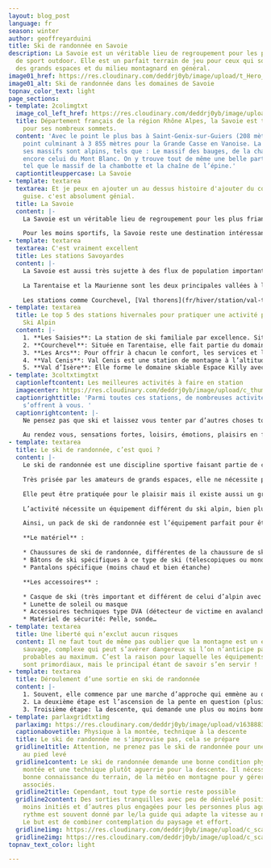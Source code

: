 ```yaml
---
layout: blog_post
language: fr
season: winter
author: geoffreyarduini
title: Ski de randonnée en Savoie
description: La Savoie est un véritable lieu de regroupement pour les plus friands
  de sport outdoor. Elle est un parfait terrain de jeu pour ceux qui sont amoureux
  des grands espaces et du milieu montagnard en général.
image01_href: https://res.cloudinary.com/deddrj0yb/image/upload/t_Hero_under_TopNav/v1638883533/website/winter/Randonne-montagne-seul_ahg2x8.jpg
image01_alt: Ski de randonnée dans les domaines de Savoie
topnav_color_text: light
page_sections:
- template: 2colimgtxt
  image_col_left_href: https://res.cloudinary.com/deddrj0yb/image/upload/c_limit,g_center,h_800,w_800/c_fill,g_center,h_545,w_475/v1638883539/website/winter/Chien-traineau-foret_h8m0bh.jpg
  title: Département français de la région Rhône Alpes, la Savoie est très connue
    pour ses nombreux sommets.
  content: 'Avec le point le plus bas à Saint-Genix-sur-Guiers (208 mètres) et son
    point culminant à 3 855 mètres pour la Grande Casse en Vanoise. La majorité de
    ses massifs sont alpins, tels que : Le massif des bauges, de la chartreuse ou
    encore celui du Mont Blanc. On y trouve tout de même une belle partie plus vallonnée
    tel que le massif de la chambotte et la chaîne de l’épine.'
  captiontitleuppercase: La Savoie
- template: textarea
  textarea: Et je peux en ajouter un au dessus histoire d'ajouter du contenu à ma
    guise. c'est absolument génial.
  title: La Savoie
  content: |-
    La Savoie est un véritable lieu de regroupement pour les plus friands de sport outdoor. Elle est un parfait terrain de jeu pour ceux qui sont amoureux des grands espaces et du milieu montagnard en général. La faune et la flore y sont très développées et de nombreux espaces sauvages pourront s’offrir à vous.

    Pour les moins sportifs, la Savoie reste une destination intéressante. En effet, elle détient un gros passé historique et regorge de monuments historiques datant de l’âge néolithique jusqu’au XIXe siècle. Elle possède également un patrimoine architectural et culturel important, de par la diversité des civilisations qui l’occupent au cours du temps.
- template: textarea
  textarea: C'est vraiment excellent
  title: Les stations Savoyardes
  content: |-
    La Savoie est aussi très sujette à des flux de population importants avec de fortes variations saisonnières. Pendant la saison hivernale, sa population peut aller jusqu’à doubler du fait du développement des sports d’hiver avec un grand nombre de stations dont certaines ayant une renommée internationale.

    La Tarentaise et la Maurienne sont les deux principales vallées à l’origine d’un gros trafic en hiver; les sports d’hiver et principalement le ski étant à l’origine de ce trafic saisonnier.

    Les stations comme Courchevel, [Val thorens](fr/hiver/station/val-thorens "Voir les locations à Val-Thorens"), Val d’isère, Tignes, ont une dimension et un rayonnement international, tandis que d’autres sont plus petites et à taille humaine telles que: La Toussuire, Le Corbier ou encore Bonneval sur arc.
- template: textarea
  title: Le top 5 des stations hivernales pour pratiquer une activité physique hors
    Ski Alpin
  content: |-
    1. **Les Saisies**: La station de ski familiale par excellence. Située à 1650 m d’altitude en Savoie Mont-Blanc entre le Beaufortain et le Val d’Arly. Une station aux valeurs de convivialité, d’authenticité, des paysages à couper le souffle et une nature préservée.
    2. **Courchevel**: Située en Tarentaise, elle fait partie du domaine skiable des trois vallées. 6 villages reliés par des remontées mécaniques et des navettes gratuites dessinent une station unique aux univers multiples. Partout, la recherche de l’excellence et la culture du détail raisonnent.
    3. **Les Arcs**: Pour offrir à chacun le confort, les services et le mode de vie qui lui correspondent, Les Arcs, vous propose 5 ambiances différentes au sein des 5 sites d’altitude.
    4. **Val Cenis**: Val Cenis est une station de montagne à l’altitude parfaite pour s’oxygéner et se ressourcer dans un environnement très nature au pied du Col du Mont-Cenis. C’est aussi une destination aux multiples facettes : familiale et sportive, authentique et innovante, reposante et animée, généreuse et sincère.
    5. **Val d’Isère**: Elle forme le domaine skiable Espace Killy avec la station voisine de Tignes. Des téléskis permettent d’accéder à des sites tels que l’abrupte face de Bellevarde et le glacier de la Grande Motte, connu pour la pratique du ski d’été. Profitez d’un immense domaine skiable et du charme d’un village savoyard typique que vous trouverez nul part ailleurs.
- template: 3coltxtimgtxt
  captionleftcontent: Les meilleures activités à faire en station
  imagecenter: https://res.cloudinary.com/deddrj0yb/image/upload/c_thumb,h_500,w_500/v1638883539/website/winter/Chien-traineau-foret_h8m0bh.jpg
  captionrighttitle: 'Parmi toutes ces stations, de nombreuses activités hivernales
    s’offrent à vous. '
  captionrightcontent: |-
    Ne pensez pas que ski et laissez vous tenter par d’autres choses tout aussi intéressantes en termes de sensation. Laissez vous guider chien de traîneau, parapente, ski joëring ou bien d’autres activités encore.

    Au rendez vous, sensations fortes, loisirs, émotions, plaisirs en famille…à vous de choisir !
- template: textarea
  title: Le ski de randonnée, c’est quoi ?
  content: |-
    Le ski de randonnée est une discipline sportive faisant partie de celle du ski. Elle se pratique sur des terrains enneigés en milieu le plus souvent sauvages.

    Très prisée par les amateurs de grands espaces, elle ne nécessite pas d’aménagements spécifiques aux domaines skiables comme la pratique du ski alpin classique.

    Elle peut être pratiquée pour le plaisir mais il existe aussi un grand nombre de compétitions comme la Pierra Menta, une de plus réputée.

    L’activité nécessite un équipement différent du ski alpin, bien plus adapté pour cette discipline : un package complet qui comprend plusieurs accessoires, équipement… etc.

    Ainsi, un pack de ski de randonnée est l’équipement parfait pour être bien équipé. L’utilisation d’un bon équipement rendra votre sortie optimale !

    **Le matériel** :

    * Chaussures de ski de randonnée, différentes de la chaussure de ski alpin (elles sont bien plus souples au niveau de la cheville pour permettre le mouvement de flexion dont on nécessite pour monter les skis au pieds)
    * Bâtons de ski spécifiques à ce type de ski (télescopiques ou monobrins)
    * Pantalons spécifique (moins chaud et bien étanche)

    **Les accessoires** :

    * Casque de ski (très important et différent de celui d’alpin avec plus d’aérations et plus léger)
    * Lunette de soleil ou masque
    * Accessoires techniques type DVA (détecteur de victime en avalanche)
    * Matériel de sécurité: Pelle, sonde…
- template: textarea
  title: Une liberté qui n’exclut aucun risques
  content: Il ne faut tout de même pas oublier que la montagne est un environnement
    sauvage, complexe qui peut s’avérer dangereux si l’on n’anticipe pas les risques
    probables au maximum. C’est la raison pour laquelle les équipements de sécurité
    sont primordiaux, mais le principal étant de savoir s’en servir !
- template: textarea
  title: Déroulement d’une sortie en ski de randonnée
  content: |-
    1. Souvent, elle commence par une marche d’approche qui emmène au départ de l’ascension où l’on peut ensuite chausser les skis.
    2. La deuxième étape est l’ascension de la pente en question (plusieurs techniques possibles, à savoir celle des conversions, une technique particulière qui permet de diminuer l’effort dans la pente en faisant un mouvement de rotation du ski bien particulier)
    3. Troisième étape: la descente, qui demande une plus ou moins bonne technique en fonction de l’environnement dans lequel on se trouve et des conditions du jour.
- template: parlaxgridtxtimg
  parlaximg: https://res.cloudinary.com/deddrj0yb/image/upload/v1638883537/website/winter/Montagne-randonnee-blizzard_imccfq.jpg
  captionabovetitle: Physique à la montée, technique à la descente
  title: Le ski de randonnée ne s'improvise pas, cela se prépare
  gridline1title: Attention, ne prenez pas le ski de randonnée pour une promenade
    au pied levé
  gridline1content: Le ski de randonnée demande une bonne condition physique à la
    montée et une technique plutôt aguerrie pour la descente. Il nécessite aussi une
    bonne connaissance du terrain, de la météo en montagne pour y gérer les risques
    associés.
  gridline2title: Cependant, tout type de sortie reste possible
  gridline2content: Des sorties tranquilles avec peu de dénivelé positif pour les
    moins initiés et d’autres plus engagées pour les personnes plus aguerries. Le
    rythme est souvent donné par le/la guide qui adapte la vitesse au niveau du groupe.
    Le but est de combiner contemplation du paysage et effort.
  gridline1img: https://res.cloudinary.com/deddrj0yb/image/upload/c_scale,w_800/c_crop,h_600,w_800/v1638883537/website/winter/Ski-randonnee-seul_yok2cz.jpg
  gridline2img: https://res.cloudinary.com/deddrj0yb/image/upload/c_scale,w_800/c_crop,h_600,w_800/v1638883534/website/winter/Ski-descente-poudreuse_jkfdf6.jpg
topnav_text_color: light

---
```

